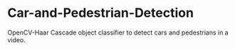 # Car-and-Pedestrian-Detection
OpenCV-Haar Cascade object classifier to detect cars and pedestrians in a video.
